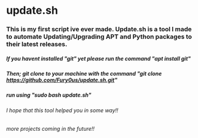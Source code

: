 # update.sh
### This is my first script ive ever made. Update.sh is a tool I made to automate Updating/Upgrading APT and Python packages to their latest releases.
##### If you havent installed "git" yet please run the command "apt install git" 
##### Then; git clone to your machine with the command "git clone https://github.com/Fury0us/update.sh.git"
##### run using "sudo bash update.sh"
###### I hope that this tool helped you in some way!!
###### more projects coming in the future!!
